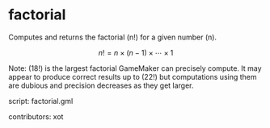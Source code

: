 factorial
=========

Computes and returns the factorial \(n!\) for a given number \(n\).

$$n! = n \times (n-1) \times \cdots \times 1$$

Note: \(18!\) is the largest factorial GameMaker can precisely compute.
It may appear to produce correct results up to \(22!\) but computations
using them are dubious and precision decreases as they get larger.

script: factorial.gml

contributors: xot
